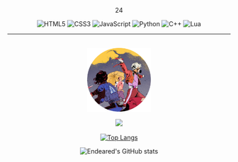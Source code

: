 <p align="center">
    24
</p>

<div align="center">

![HTML5](https://img.shields.io/badge/html5-%23E34F26.svg?style=for-the-badge&logo=html5&logoColor=white)
![CSS3](https://img.shields.io/badge/css3-%231572B6.svg?style=for-the-badge&logo=css3&logoColor=white)
![JavaScript](https://img.shields.io/badge/javascript-%23323330.svg?style=for-the-badge&logo=javascript&logoColor=%23F7DF1E)
![Python](https://img.shields.io/badge/python-3670A0?style=for-the-badge&logo=python&logoColor=ffdd54)
![C++](https://img.shields.io/badge/c++-%2300599C.svg?style=for-the-badge&logo=c%2B%2B&logoColor=white)
![Lua](https://img.shields.io/badge/lua-%232C2D72.svg?style=for-the-badge&logo=lua&logoColor=white)

</div>

---

</br>

<div align="center">
    <img style="width:15vw;" src="endeared.png">
</div>

<div align="center">

![](https://komarev.com/ghpvc/?username=Endeared&color=FF0000&label=Profile+visits:&style=flat)

</div>

<div align="center">
    
[![Top Langs](https://github-readme-stats.vercel.app/api/top-langs/?username=endeared&layout=compact&theme=radical)](https://github.com/endeared/github-readme-stats)
    
</div>

<div align="center">
    
![Endeared's GitHub stats](https://github-readme-stats.vercel.app/api?username=endeared&show_icons=true&theme=radical)
    
</div>



